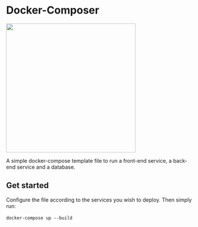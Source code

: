 # Docker-Composer

<img src="https://user-images.githubusercontent.com/105823790/209582210-ca570000-78a0-4d71-be81-154d65c327eb.png" width=350>

A simple docker-compose template file to run a front-end service, a back-end service and a database.

## Get started
Configure the file according to the services you wish to deploy. Then simply run:<br><br>
```docker-compose up --build```
